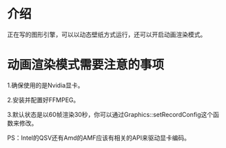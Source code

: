 # 介绍
正在写的图形引擎，可以以动态壁纸方式运行，还可以开启动画渲染模式。

# 动画渲染模式需要注意的事项
1.确保使用的是Nvidia显卡。

2.安装并配置好FFMPEG。

3.默认状态是以60帧渲染30秒，你可以通过Graphics::setRecordConfig这个函数来修改。

PS：Intel的QSV还有Amd的AMF应该有相关的API来驱动显卡编码。